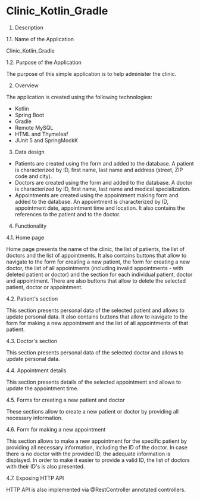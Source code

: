 # Clinic_Kotlin_Gradle


1. Description

1.1. Name of the Application

Clinic_Kotlin_Gradle

1.2. Purpose of the Application

The purpose of this simple application is to help administer the clinic.  



2. Overview

The application is created using the following technologies:
- Kotlin
- Spring Boot
- Gradle
- Remote MySQL
- HTML and Thymeleaf
- JUnit 5 and SpringMockK



3. Data design

- Patients are created using the form and added to the database. A patient is characterized by ID, first name, last name and address (street, ZIP code and city).
- Doctors are created using the form and added to the database. A doctor is characterized by ID, first name, last name and medical specialization.
- Appointments are created using the appointment making form and added to the database. An appointment is characterized by ID, appointment date, appointment time and location. It also contains the references to the patient and to the doctor.  



4. Functionality

4.1. Home page

Home page presents the name of the clinic, the list of patients, the list of doctors and the list of appointments. It also contains buttons that allow to navigate to the form for creating a new patient, the form for creating a new doctor, the list of all appointments (including invalid appointments - with deleted patient or doctor) and the section for each individual patient, doctor and appointment. There are also buttons that allow to delete the selected patient, doctor or appointment.

4.2. Patient's section

This section presents personal data of the selected patient and allows to update personal data. It also contains buttons that allow to navigate to the form for making a new appointment and the list of all appointments of that patient.

4.3. Doctor's section

This section presents personal data of the selected doctor and allows to update personal data.

4.4. Appointment details

This section presents details of the selected appointment and allows to update the appointment time.

4.5. Forms for creating a new patient and doctor

These sections allow to create a new patient or doctor by providing all necessary information.

4.6. Form for making a new appointment

This section allows to make a new appointment for the specific patient by providing all necessary information, including the ID of the doctor. In case there is no doctor with the provided ID, the adequate information is displayed. In order to make it easier to provide a valid ID, the list of doctors with their ID's is also presented.

4.7. Exposing HTTP API

HTTP API is also implemented via @RestController annotated controllers.
